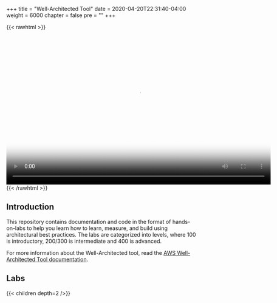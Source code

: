 +++
title = "Well-Architected Tool"
date = 2020-04-20T22:31:40-04:00
weight = 6000
chapter = false
pre = ""
+++

{{< rawhtml >}}
<center>
<video
  width="696"
  height="392" controls
  poster="https://d3h9zoi3eqyz7s.cloudfront.net/well-architectedtool/videos/WAToolsLabsIntro.png">
  <source src="https://d3h9zoi3eqyz7s.cloudfront.net/well-architectedtool/videos/WAToolLabsIntro.mp4" type="video/mp4">
  Your browser doesn't support video, or if you're on GitHub head to https://wellarchitectedlabs.com to watch the video.
</video>
</center>
{{< /rawhtml >}}

## Introduction

This repository contains documentation and code in the format of hands-on-labs to help you learn how to learn, measure, and build using architectural best practices. The labs are categorized into levels, where 100 is introductory, 200/300 is intermediate and 400 is advanced.

For more information about the Well-Architected tool, read the
[AWS Well-Architected Tool documentation](https://docs.aws.amazon.com/wellarchitected/latest/userguide/intro.html).

## Labs
{{< children depth=2 />}}
